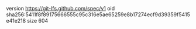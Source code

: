 version https://git-lfs.github.com/spec/v1
oid sha256:5411f8f89175666555c95c316e5ae65259e8b17274ecf9d39359f5415e41e218
size 604
